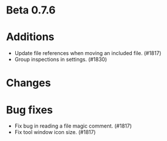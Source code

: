 # Beta 0.7.6

# Additions
* Update file references when moving an included file. (#1817)
* Group inspections in settings. (#1830)

# Changes

# Bug fixes
* Fix bug in reading a file magic comment. (#1817)
* Fix tool window icon size. (#1817)